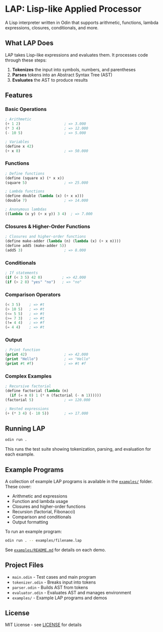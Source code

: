 # LAP: Lisp-like Applied Processor

A Lisp interpreter written in Odin that supports arithmetic, functions, lambda expressions, closures, conditionals, and more.

## What LAP Does

LAP takes Lisp-like expressions and evaluates them. It processes code through these steps:

1. **Tokenizes** the input into symbols, numbers, and parentheses
2. **Parses** tokens into an Abstract Syntax Tree (AST)
3. **Evaluates** the AST to produce results

## Features

### Basic Operations

```lisp
; Arithmetic
(+ 1 2)                    ; => 3.000
(* 3 4)                    ; => 12.000
(- 10 5)                   ; => 5.000

; Variables
(define x 42)
(+ x 8)                    ; => 50.000
```

### Functions

```lisp
; Define functions
(define (square x) (* x x))
(square 5)                 ; => 25.000

; Lambda functions
(define double (lambda (x) (+ x x)))
(double 7)                 ; => 14.000

; Anonymous lambdas
((lambda (x y) (+ x y)) 3 4)  ; => 7.000
```

### Closures & Higher-Order Functions

```lisp
; Closures and higher-order functions
(define make-adder (lambda (n) (lambda (x) (+ x n))))
(define add5 (make-adder 5))
(add5 3)                   ; => 8.000
```

### Conditionals

```lisp
; If statements
(if (< 3 5) 42 0)         ; => 42.000
(if (> 2 8) "yes" "no")   ; => "no"
```

### Comparison Operators

```lisp
(< 3 5)    ; => #t
(> 10 5)   ; => #t
(<= 5 5)   ; => #t
(>= 7 3)   ; => #t
(!= 4 4)   ; => #f
(= 4 4)    ; => #t
```

### Output

```lisp
; Print function
(print 42)                 ; => 42.000
(print "Hello")            ; => "Hello"
(print #t #f)              ; => #t #f
```

### Complex Examples

```lisp
; Recursive factorial
(define factorial (lambda (n) 
  (if (= n 0) 1 (* n (factorial (- n 1))))))
(factorial 5)              ; => 120.000

; Nested expressions
(+ (* 3 4) (- 10 5))       ; => 17.000
```

## Running LAP

```bash
odin run .
```

This runs the test suite showing tokenization, parsing, and evaluation for each example.

## Example Programs

A collection of example LAP programs is available in the [`examples/`](examples/) folder. These cover:

- Arithmetic and expressions
- Function and lambda usage
- Closures and higher-order functions
- Recursion (factorial, Fibonacci)
- Comparison and conditionals
- Output formatting

To run an example program:

```bash
odin run . -- examples/filename.lap
```

See [`examples/README.md`](examples/README.md) for details on each demo.

## Project Files

- `main.odin` - Test cases and main program
- `tokenizer.odin` - Breaks input into tokens
- `parser.odin` - Builds AST from tokens
- `evaluator.odin` - Evaluates AST and manages environment
- `examples/` - Example LAP programs and demos

## License

MIT License - see [LICENSE](LICENSE) for details
